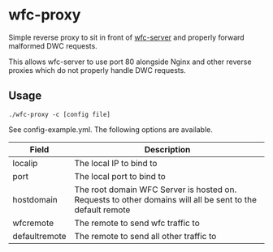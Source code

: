 # wfc-proxy

Simple reverse proxy to sit in front of
[wfc-server](https://github.com/WiiLink24/wfc-server) and properly forward
malformed DWC requests.  
  
This allows wfc-server to use port 80 alongside Nginx and other reverse proxies
which do not properly handle DWC requests.

## Usage

`./wfc-proxy -c [config file]`

See config-example.yml. The following options are available.

| Field         | Description                                                                                               |
| ------------- | --------------------------------------------------------------------------------------------------------- |
| localip       | The local IP to bind to                                                                                   |
| port          | The local port to bind to                                                                                 |
| hostdomain    | The root domain WFC Server is hosted on. Requests to other domains will all be sent to the default remote |
| wfcremote     | The remote to send wfc traffic to                                                                         |
| defaultremote | The remote to send all other traffic to                                                                   |

